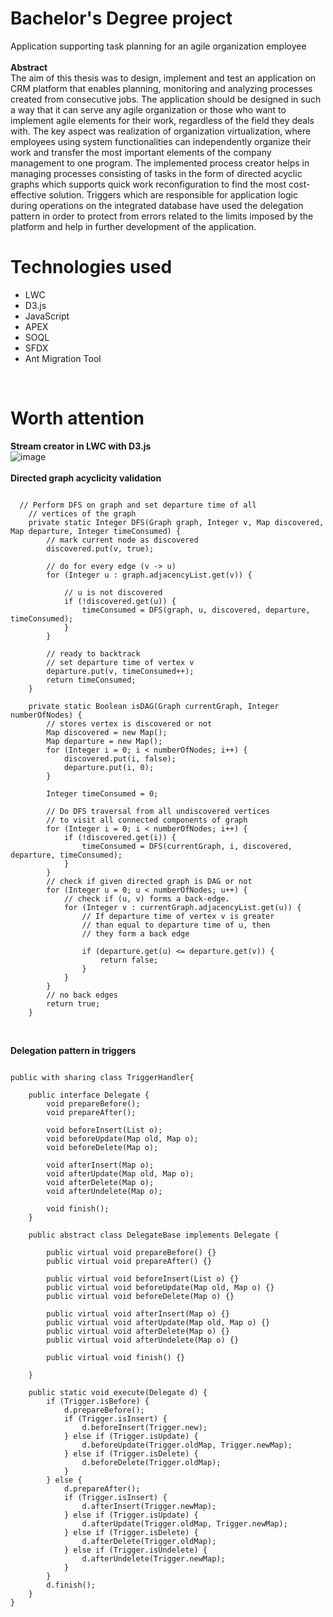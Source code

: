 Bachelor's Degree project
===============================

Application supporting task planning for an agile organization employee</br></br>
<b>Abstract</b></br>
The aim of this thesis was to design, implement and test an application on CRM platform that enables planning, monitoring and analyzing processes created from consecutive jobs. The application should be designed in such a way that it can serve any agile organization or those who want to implement agile elements for their work, regardless of the field they deals with. The key aspect was realization of organization virtualization, where employees using system functionalities can independently organize their work and transfer the most important elements of the company management to one program. The implemented process creator helps in managing processes consisting of tasks in the form of directed acyclic graphs which supports quick work reconfiguration to find the most cost-effective solution. Triggers which are responsible for application logic during operations on the integrated database have used the delegation pattern in order to protect from errors related to the limits imposed by the platform and help in further development of the application.
</br>

Technologies used
===============================

* LWC
* D3.js
* JavaScript
* APEX
* SOQL
* SFDX
* Ant Migration Tool
</br>

Worth attention
===============================

<b>Stream creator in LWC with D3.js</b></br>
![image](https://user-images.githubusercontent.com/24355089/120639787-07234580-c472-11eb-9506-2f258e2781b1.png)
</br></br>
<b>Directed graph acyclicity validation</b></br>
<pre><code>
  // Perform DFS on graph and set departure time of all
	// vertices of the graph
	private static Integer DFS(Graph graph, Integer v, Map<Integer, Boolean> discovered, Map<Integer, Integer> departure, Integer timeConsumed) {
		// mark current node as discovered
		discovered.put(v, true);

		// do for every edge (v -> u)
		for (Integer u : graph.adjacencyList.get(v)) {

			// u is not discovered
			if (!discovered.get(u)) {
                timeConsumed = DFS(graph, u, discovered, departure, timeConsumed);
            }
		}

		// ready to backtrack
		// set departure time of vertex v
		departure.put(v, timeConsumed++);
		return timeConsumed;
	}

    private static Boolean isDAG(Graph currentGraph, Integer numberOfNodes) {
        // stores vertex is discovered or not
		Map<Integer, Boolean> discovered = new Map<Integer, Boolean>();
        Map<Integer, Integer> departure = new Map<Integer, Integer>();
        for (Integer i = 0; i < numberOfNodes; i++) {
            discovered.put(i, false);
            departure.put(i, 0);
        }

		Integer timeConsumed = 0;

		// Do DFS traversal from all undiscovered vertices
		// to visit all connected components of graph
		for (Integer i = 0; i < numberOfNodes; i++) {
			if (!discovered.get(i)) {
				timeConsumed = DFS(currentGraph, i, discovered, departure, timeConsumed);
            }
        }
		// check if given directed graph is DAG or not
		for (Integer u = 0; u < numberOfNodes; u++) {
			// check if (u, v) forms a back-edge.
			for (Integer v : currentGraph.adjacencyList.get(u)) {
				// If departure time of vertex v is greater
				// than equal to departure time of u, then
				// they form a back edge
                
				if (departure.get(u) <= departure.get(v)) {
                    return false;
                }
			}
		}
		// no back edges
		return true;
    }
</code></pre></br>
<b>Delegation pattern in triggers</b></br>
<pre><code>
public with sharing class TriggerHandler{

    public interface Delegate {
        void prepareBefore();
        void prepareAfter();

        void beforeInsert(List<sObject> o);
        void beforeUpdate(Map<Id, sObject> old, Map<Id, sObject> o);
        void beforeDelete(Map<Id, sObject> o);

        void afterInsert(Map<Id, sObject> o);
        void afterUpdate(Map<Id, sObject> old, Map<Id, sObject> o);
        void afterDelete(Map<Id, sObject> o);
        void afterUndelete(Map<Id, sObject> o);

        void finish();
    }

    public abstract class DelegateBase implements Delegate {

        public virtual void prepareBefore() {}
        public virtual void prepareAfter() {}

        public virtual void beforeInsert(List<sObject> o) {}
        public virtual void beforeUpdate(Map<Id, sObject> old, Map<Id, sObject> o) {}
        public virtual void beforeDelete(Map<Id, sObject> o) {}

        public virtual void afterInsert(Map<Id, sObject> o) {}
        public virtual void afterUpdate(Map<Id, sObject> old, Map<Id, sObject> o) {}
        public virtual void afterDelete(Map<Id, sObject> o) {}
        public virtual void afterUndelete(Map<Id, sObject> o) {}

        public virtual void finish() {}

    }

    public static void execute(Delegate d) {
        if (Trigger.isBefore) {
            d.prepareBefore();
            if (Trigger.isInsert) {
                d.beforeInsert(Trigger.new);
            } else if (Trigger.isUpdate) {
                d.beforeUpdate(Trigger.oldMap, Trigger.newMap);
            } else if (Trigger.isDelete) {
                d.beforeDelete(Trigger.oldMap);
            }
        } else {
            d.prepareAfter();
            if (Trigger.isInsert) {
                d.afterInsert(Trigger.newMap);
            } else if (Trigger.isUpdate) {
                d.afterUpdate(Trigger.oldMap, Trigger.newMap);
            } else if (Trigger.isDelete) {
                d.afterDelete(Trigger.oldMap);
            } else if (Trigger.isUndelete) {
                d.afterUndelete(Trigger.newMap);
            }
        }
        d.finish();
    }
}
</code></pre></br>
